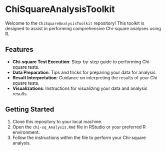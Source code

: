 # ChiSquareAnalysisToolkit

Welcome to the `ChiSquareAnalysisToolkit` repository! This toolkit is designed to assist in performing comprehensive Chi-square analyses using R.

## Features

- **Chi-square Test Execution**: Step-by-step guide to performing Chi-square tests.
- **Data Preparation**: Tips and tricks for preparing your data for analysis.
- **Result Interpretation**: Guidance on interpreting the results of your Chi-square tests.
- **Visualizations**: Instructions for visualizing your data and analysis results.

## Getting Started

1. Clone this repository to your local machine.
2. Open the `chi-sq_Analysis.Rmd` file in RStudio or your preferred R environment.
3. Follow the instructions within the file to perform your Chi-square analysis.
